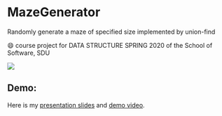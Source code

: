 # MazeGenerator
Randomly generate a maze of specified size implemented by union-find

:smile: course project for DATA STRUCTURE SPRING 2020 of the School of Software, SDU

![](https://raw.githubusercontent.com/wy-go/MazeGenerator/main/readme-files/MazeGeneratorUML.png)

## Demo:

Here is my [presentation slides](https://drive.google.com/file/d/1LcfXJLjJV6fKPxVqL8hE4kny5BxLnhRh/view?usp=sharing) and [demo video](https://www.bilibili.com/video/BV1164y1v7kf/).
